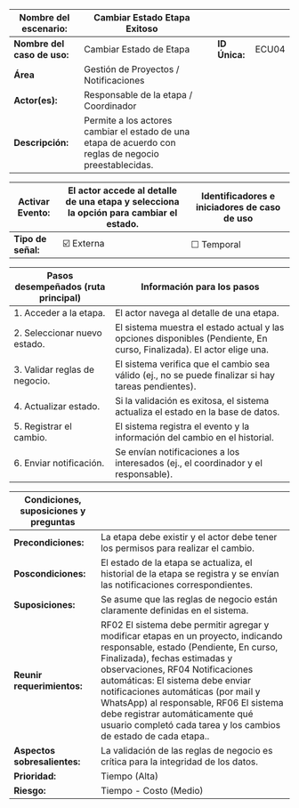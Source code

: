 | **Nombre del escenario:** |Cambiar Estado Etapa Exitoso | | | |
|---|---|---|---|---|
| **Nombre del caso de uso:** | Cambiar Estado de Etapa | | **ID Única:** | ECU04 |
| **Área** | Gestión de Proyectos / Notificaciones | | | |
| **Actor(es):** | Responsable de la etapa / Coordinador | | | |
| **Descripción:** | Permite a los actores cambiar el estado de una etapa de acuerdo con reglas de negocio preestablecidas. | | | |

| **Activar Evento:** | El actor accede al detalle de una etapa y selecciona la opción para cambiar el estado. | **Identificadores e iniciadores de caso de uso** |
|---|---|---|
| **Tipo de señal:** | ☑️ Externa | ☐ Temporal | |

| **Pasos desempeñados (ruta principal)** | **Información para los pasos** |
|---|---|
| 1. Acceder a la etapa. | El actor navega al detalle de una etapa. |
| 2. Seleccionar nuevo estado. | El sistema muestra el estado actual y las opciones disponibles (Pendiente, En curso, Finalizada). El actor elige una. |
| 3. Validar reglas de negocio. | El sistema verifica que el cambio sea válido (ej., no se puede finalizar si hay tareas pendientes). |
| 4. Actualizar estado. | Si la validación es exitosa, el sistema actualiza el estado en la base de datos. |
| 5. Registrar el cambio. | El sistema registra el evento y la información del cambio en el historial. |
| 6. Enviar notificación. | Se envían notificaciones a los interesados (ej., el coordinador y el responsable). |

| **Condiciones, suposiciones y preguntas** | |
|---|---|
| **Precondiciones:** | La etapa debe existir y el actor debe tener los permisos para realizar el cambio. |
| **Poscondiciones:** | El estado de la etapa se actualiza, el historial de la etapa se registra y se envían las notificaciones correspondientes. |
| **Suposiciones:** | Se asume que las reglas de negocio están claramente definidas en el sistema. |
| **Reunir requerimientos:** | RF02 El sistema debe permitir agregar y modificar etapas en un proyecto, indicando responsable, estado (Pendiente, En curso, Finalizada), fechas estimadas y observaciones, RF04 Notificaciones automáticas: El sistema debe enviar notificaciones automáticas (por mail y WhatsApp) al responsable, RF06  El sistema debe registrar automáticamente qué usuario completó cada tarea y los cambios de estado de cada etapa.. |
| **Aspectos sobresalientes:** | La validación de las reglas de negocio es crítica para la integridad de los datos. |
| **Prioridad:** | Tiempo (Alta) |
| **Riesgo:** | Tiempo - Costo (Medio) |